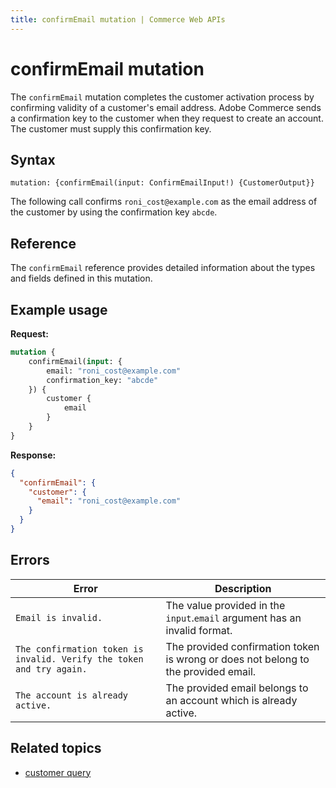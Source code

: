```yaml
---
title: confirmEmail mutation | Commerce Web APIs
---
```


# confirmEmail mutation

The `confirmEmail` mutation completes the customer activation process by confirming validity of a customer's email address. Adobe Commerce sends a confirmation key to the customer when they request to create an account. The customer must supply this confirmation key.

## Syntax

`mutation: {confirmEmail(input: ConfirmEmailInput!) {CustomerOutput}}`

The following call confirms `roni_cost@example.com` as the email address of the customer by using the confirmation key `abcde`.

## Reference

The `confirmEmail` reference provides detailed information about the types and fields defined in this mutation.

## Example usage

**Request:**

```graphql
mutation {
    confirmEmail(input: {
        email: "roni_cost@example.com"
        confirmation_key: "abcde"
    }) {
        customer {
            email
        }
    }
}
```

**Response:**

```json
{
  "confirmEmail": {
    "customer": {
      "email": "roni_cost@example.com"
    }
  }
}
```

## Errors

Error | Description
--- | ---
`Email is invalid.` | The value provided in the `input`.`email` argument has an invalid format.
`The confirmation token is invalid. Verify the token and try again.` | The provided confirmation token is wrong or does not belong to the provided email.
`The account is already active.` | The provided email belongs to an account which is already active.

## Related topics

*  [customer query](../queries/customer.md)
